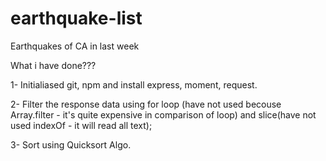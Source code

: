 # earthquake-list
Earthquakes of CA in last week

What i have done???

1- Initialiased git, npm and install express, moment, request.

2- Filter the  response data using for loop (have not used becouse Array.filter - it's quite expensive in comparison of loop) and 
slice(have not used indexOf - it will read all text);

3- Sort using Quicksort Algo.
